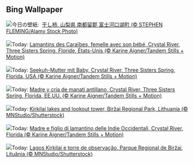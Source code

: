 ## Bing Wallpaper
![](https://www.bing.com/th?id=OHR.Lidong2023_JA-JP3829424254_UHD.jpg&w=1000)今日の壁紙: &nbsp;[干し柿, 山梨県 南都留郡 富士河口湖町 (© STEPHEN FLEMING/Alamy Stock Photo)](https://www.bing.com/th?id=OHR.Lidong2023_JA-JP3829424254_UHD.jpg)
<br><br/>
![](https://www.bing.com/th?id=OHR.ManateeMama_FR-FR2612350348_UHD.jpg&w=1000)Today: [Lamantins des Caraïbes, femelle avec son bébé, Crystal River, Three Sisters Spring, Floride, États-Unis (© Karine Aigner/Tandem Stills + Motion)](https://www.bing.com/th?id=OHR.ManateeMama_FR-FR2612350348_UHD.jpg)
<br><br/>
![](https://www.bing.com/th?id=OHR.ManateeMama_DE-DE9487097081_UHD.jpg&w=1000)Today: [Seekuh-Mutter mit Baby, Crystal River, Three Sisters Spring, Florida, USA (© Karine Aigner/Tandem Stills + Motion)](https://www.bing.com/th?id=OHR.ManateeMama_DE-DE9487097081_UHD.jpg)
<br><br/>
![](https://www.bing.com/th?id=OHR.ManateeMama_ES-ES5502378274_UHD.jpg&w=1000)Today: [Madre y cría de manatí antillano, Crystal River, Three Sisters Spring, Florida, EE.UU. (© Karine Aigner/Tandem Stills + Motion)](https://www.bing.com/th?id=OHR.ManateeMama_ES-ES5502378274_UHD.jpg)
<br><br/>
![](https://www.bing.com/th?id=OHR.KirkilaiTower_EN-GB0394335960_UHD.jpg&w=1000)Today: [Kirkilai lakes and lookout tower, Biržai Regional Park, Lithuania (© MNStudio/Shutterstock)](https://www.bing.com/th?id=OHR.KirkilaiTower_EN-GB0394335960_UHD.jpg)
<br><br/>
![](https://www.bing.com/th?id=OHR.ManateeMama_IT-IT1827292679_UHD.jpg&w=1000)Today: [Madre e figlio di lamantino delle Indie Occidentali, Crystal River, Florida (© Karine Aigner/Tandem Stills + Motion)](https://www.bing.com/th?id=OHR.ManateeMama_IT-IT1827292679_UHD.jpg)
<br><br/>
![](https://www.bing.com/th?id=OHR.KirkilaiTower_PT-BR7621232090_UHD.jpg&w=1000)Today: [Lagos Kirkilai e torre de observação, Parque Regional de Biržai, Lituânia (© MNStudio/Shutterstock)​](https://www.bing.com/th?id=OHR.KirkilaiTower_PT-BR7621232090_UHD.jpg)
<br><br/>
